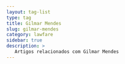 ```yaml
---
layout: tag-list
type: tag
title: Gilmar Mendes
slug: gilmar-mendes
category: lawfare
sidebar: true
description: >
   Artigos relacionados com Gilmar Mendes
---
```

